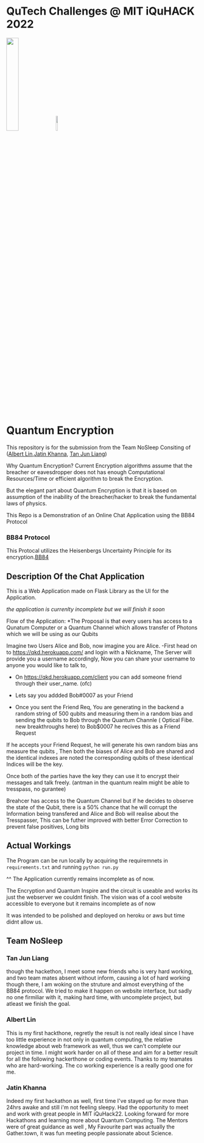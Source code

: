 # QuTech Challenges @ MIT iQuHACK 2022

<p align="left">
  <a href="https://qutech.nl" target="_blank"><img src="https://user-images.githubusercontent.com/10100490/151484481-7cedb7da-603e-43cc-890c-979fb66aeb60.png" width="25%" style="padding-right: 0%"/></a>
  <a href="https://iquhack.mit.edu/" target="_blank"><img src="https://user-images.githubusercontent.com/10100490/151647370-d161d5b5-119c-4db9-898e-cfb1745a8310.png" width="10%" style="padding-left: 0%"/> </a>
</p>


# Quantum Encryption 

This repository is for the submission from the Team NoSleep Consiting of ([Albert Lin](https://github.com/AlbertDoggyLin),[Jatin Khanna](https://github.com/Jatin-exe), [Tan Jun Liang](https://github.com/poig))

Why Quantum Encryption? 
Current Encryption algorithms assume that the breacher or eavesdropper does not has enough Computational Resources/Time or efficient algorithm to break the Encryption.

But the elegant part about Quantum Encryption is that it is based on assumption of the inability of the breacher/hacker to break the fundamental laws of physics.

This Repo is a Demonstration of an Online Chat Application using the BB84 Protocol


### BB84 Protocol
This Protocal utilizes the Heisenbergs Uncertainty Principle for its encryption.[BB84](https://www.cse.wustl.edu/~jain/cse571-07/ftp/quantum/)


## Description Of the Chat Application

This is a Web Application made on Flask Library as the UI for the Application. 

*the application is currenlty incomplete but we will finish it soon*

Flow of the Application:
*The Proposal is that every users has access to a Qunatum Computer or a Quantum Channel which allows transfer of Photons which we will be using as our Qubits

Imagine two Users Alice and Bob, now imagine you are Alice.
-First head on to https://qkd.herokuapp.com/ and login with a Nickname, The Server will provide you a username accordingly, 
Now you can share your username to anyone you would like to talk to, 

- On  https://qkd.herokuapp.com/client you can add someone friend through their user_name. (ofc)

- Lets say you addded Bob#0007 as your Friend
- Once you sent the Friend Req, You are generating in the backend a random string of 500 qubits and measuring them in a random bias and sending the qubits to Bob through the Quantum Channle ( Optical Fibe. new breakthroughs here) to Bob$0007 he recives this as a Friend Request 

If he accepts your Friend Request, he will generate his own random bias ans measure the qubits , Then both the biases of Alice and Bob are shared and the identical indexes are noted the corresponding qubits of these identical Indices will be the key. 


Once both of the parties have the key they can use it to encrypt their messages and talk freely. (antman in the quantum realm might be able to tresspass, no gurantee)

Breahcer has access to the Quantum Channel but if he decides to observe the state of the Qubit, there is a 50% chance that he will corrupt the Information being transfered and Alice and Bob will realise about the Tresspasser, This can be futher improved with better Error Correction to prevent false positives, Long bits

## Actual Workings

The Program can be run locally by acquiring the requiremnets in `requirements.txt` and running `python run.py`

^^
The Application currently remains incomplete as of now.

The Encryption and Quantum Inspire and the circuit is useable and works its just the webserver we couldnt finish.
The vision was of a cool website accessible to everyone but it remains incomplete as of now


It was intended to be polished and deployed on heroku or aws but time didnt allow us.





## Team NoSleep

### Tan Jun Liang
though the hackethon, I meet some new friends who is very hard working, and two team mates absent without inform, causing a lot of hard working though there, I am woking on the struture and almost everything of the BB84 protocol. We tried to make it happen on website interface, but sadly no one firmiliar with it, making hard time, with uncomplete project, but atleast we finish the goal.

### Albert Lin
This is my first hackthone, regretly the result is not really ideal since I have too little experience in not only in quantum computing, the relative knowledge about web framework as well, thus we can't complete our project in time. I might work harder on all of these and aim for a better result for all the following hackerthone or coding events. Thanks to my teamates who are hard-working. The co working experience is a really good one for me.


### Jatin Khanna
Indeed my first hackathon as well, first time I've stayed up for more than 24hrs awake and still i'm not feeling sleepy. Had the opportunity to meet and work with great people in MIT iQuHack22. Looking forward for more Hackathons and learning more about Quantum Computing. The Mentors were of great guidance as well , My Favourite part was actually the Gather.town, it was fun meeting people passionate about Science.
